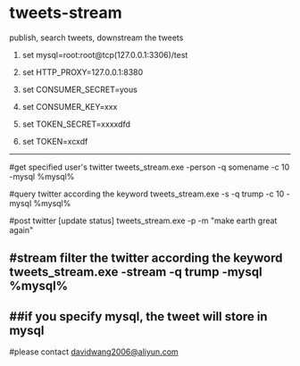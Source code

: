 # tweets-stream
publish, search tweets, downstream the tweets

1. set mysql=root:root@tcp(127.0.0.1:3306)/test
2. set HTTP_PROXY=127.0.0.1:8380

3. set CONSUMER_SECRET=yous
4. set CONSUMER_KEY=xxx
5. set TOKEN_SECRET=xxxxdfd
6. set TOKEN=xcxdf

--------------------------------------------------------
#get specified user's twitter
tweets_stream.exe -person -q somename -c 10 -mysql %mysql%

#query twitter according the keyword
tweets_stream.exe -s -q trump -c 10 -mysql %mysql%

#post twitter [update status]
tweets_stream.exe -p -m "make earth great again"

#stream filter the twitter according the keyword
tweets_stream.exe -stream -q trump -mysql %mysql%
--------------------------------------------------------
##if you specify mysql, the tweet will store in mysql
--------------------------------------------------------

#please contact davidwang2006@aliyun.com
